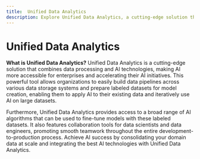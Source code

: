 ```yaml
---
title:  Unified Data Analytics
description: Explore Unified Data Analytics, a cutting-edge solution that combines data processing and AI technologies, making AI more accessible for enterprises. Learn how this powerful tool facilitates the building of data pipelines, preparation of labeled datasets, and application of AI to existing data, accelerating AI initiatives for organizations.
---
```

# Unified Data Analytics

**What is Unified Data Analytics?** Unified Data Analytics is a cutting-edge solution that combines data processing and AI technologies, making AI more accessible for enterprises and accelerating their AI initiatives. This powerful tool allows organizations to easily build data pipelines across various data storage systems and prepare labeled datasets for model creation, enabling them to apply AI to their existing data and iteratively use AI on large datasets.

Furthermore, Unified Data Analytics provides access to a broad range of AI algorithms that can be used to fine-tune models with these labeled datasets. It also features collaboration tools for data scientists and data engineers, promoting smooth teamwork throughout the entire development-to-production process. Achieve AI success by consolidating your domain data at scale and integrating the best AI technologies with Unified Data Analytics.
